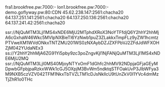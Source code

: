 fra1.brookfree.pw:7000:-
lon1.brookfree.pw:7000:-
demo.goflyway.pw:80:CDN
45.62.238.147:2561:chacha20
64.137.251.141:2561:chacha20
64.137.250.136:2561:chacha20
64.137.241.42:2561:chacha20
 
ssr://NjQuMTM3LjI1MS4xNDE6MjU2MTphdXRoX3NoYTFfdjQ6Y2hhY2hhMjA6cGxhaW46Wkc5MVlpNXBieTl6YzNwb1puZ3ZLakkxTmpFLz9yZW1hcmtzPTVweXM1WVdONkxTNTZMU201WS0zNXAybDZJZXFPbVJ2ZFdJdWFXOHZjM042YUdaNEx3
ss://Y2hhY2hhMjA6ZG91Yi5pby9zc3poZngvKjI1NjFANjQuMTM3LjI1MS4xNDE6MjU2MQ
ssr://NjQuMTM3LjI0MS40MjoyNTYxOmF1dGhfc2hhMV92NDpjaGFjaGEyMDpwbGFpbjpaRzkxWWk1cGJ5OXpjM3BvWm5ndktqSTFOakUvP3JlbWFya3M9NXB5czVZV042TFM1NkxTbTVZLTM1cDJsNkllcU9tUnZkV0l1YVc4dmMzTjZhR1o0THc
 
